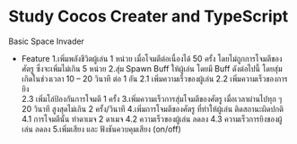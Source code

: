 # Study Cocos Creater and TypeScript
Basic Space Invader

- Feature
1.เพิ่มพลังชีวิตผู้เล่น 1 หน่วย เมื่อโจมตีต่อเนื่องได้ 50 ครั้ง โดยไม่ถูกการโจมตีของศัตรู ซึ่งจะเพิ่มไม่เกิน 5 หน่วย
2.สุ่ม Spawn Buff ให้ผู้เล่น โดยมี Buff ดังต่อไปนี้ โดยสุ่มเกิดในช่วงเวลา 10 – 20 วินาที ต่อ 1 อัน
  2.1 เพิ่มความเร็วของผู้เล่น
  2.2 เพิ่มความเร็วของการยิง                
  2.3 เพิ่มโล่ป้องกันการโจมตี 1 ครั้ง
3.เพิ่มความเร็วการสุ่มโจมตีของศัตรู เมื่อเวลาผ่านไปทุก ๆ 20 วินาที สูงสุดไม่เกิน 2 ครั้ง/วินาที
4.เพิ่มการโจมตีของศัตรู ที่ทำให้ผู้เล่น ติดสถานะผิดปกติ
  4.1 การโจมตีนั้น ทำดาเมจ 2 ดาเมจ
  4.2 ความเร็วของผู้เล่น ลดลง 
  4.3 ความเร็วการยิงของผู้เล่น ลดลง
5.เพิ่มเสียง และ ฟังชันควบคุมเสียง (on/off)
